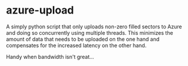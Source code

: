# azure-upload

A simply python script that only uploads non-zero filled sectors
to Azure and doing so concurrently using multiple threads.
This minimizes the amount of data that needs to be uploaded on
the one hand and compensates for the increased latency on the
other hand.

Handy when bandwidth isn't great...
